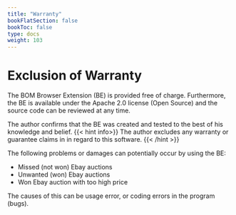 ```yaml
---
title: "Warranty"
bookFlatSection: false
bookToc: false
type: docs
weight: 103
---
```


# Exclusion of Warranty

The BOM Browser Extension (BE) is provided free of charge.
Furthermore, the BE is available under the Apache 2.0 license (Open Source) and the source code can be reviewed at any time.

The author confirms that the BE was created and tested to the best of his knowledge and belief.
{{< hint info>}}
The author excludes any warranty or guarantee claims in in regard to this software.
{{< /hint >}}

The following problems or damages can potentially occur by using the BE:

- Missed (not won) Ebay auctions
- Unwanted (won) Ebay auctions
- Won Ebay auction with too high price

The causes of this can be usage error, or coding errors in the program (bugs).

